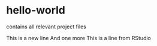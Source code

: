 # hello-world
contains all relevant project files

This is a new line
And one more
This is a line from RStudio